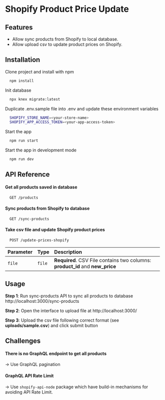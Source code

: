 
# Shopify Product Price Update

## Features
- Allow sync products from Shopify to local database.
- Allow upload csv to update product prices on Shopify.

## Installation

Clone project and install with npm

```bash
  npm install
```

Init database

```bash
  npx knex migrate:latest
```

Duplicate .env.sample file into .env and update these environment variables

```bash
  SHOPIFY_STORE_NAME=<your-store-name>
  SHOPIFY_APP_ACCESS_TOKEN=<your-app-access-token>
```

Start the app

```bash
  npm run start
```

Start the app in development mode

```bash
  npm run dev
```
## API Reference

#### Get all products saved in database

```http
  GET /products
```

#### Sync products from Shopify to database

```http
  GET /sync-products
```

#### Take csv file and update Shopify product prices

```http
  POST /update-prices-shopify
```

| Parameter | Type     | Description                       |
| :-------- | :------- | :-------------------------------- |
| `file`      | `file` | **Required**. CSV File contains two columns: **product_id** and **new_price** |




## Usage

**Step 1**: Run sync-products API to sync all products to database http://localhost:3000/sync-products

**Step 2**: Open the interface to upload file at http://localhost:3000/

**Step 3**: Upload the csv file following correct format (see **uploads/sample.csv**) and click submit button



## Challenges

#### There is no GraphQL endpoint to get all products

-> Use GraphQL pagination

#### GraphQL API Rate Limit

-> Use ``shopify-api-node`` package which have build-in mechanisms for avoiding API Rate Limit. 


